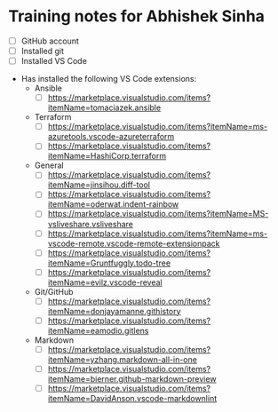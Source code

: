 # Training notes for Abhishek Sinha

- [ ] GitHub account
- [ ] Installed git
- [ ] Installed VS Code
- Has installed the following VS Code extensions:
  - Ansible
    - [ ] https://marketplace.visualstudio.com/items?itemName=tomaciazek.ansible
  - Terraform
    - [ ] https://marketplace.visualstudio.com/items?itemName=ms-azuretools.vscode-azureterraform
    - [ ] https://marketplace.visualstudio.com/items?itemName=HashiCorp.terraform
  - General
    - [ ] https://marketplace.visualstudio.com/items?itemName=jinsihou.diff-tool
    - [ ] https://marketplace.visualstudio.com/items?itemName=oderwat.indent-rainbow
    - [ ] https://marketplace.visualstudio.com/items?itemName=MS-vsliveshare.vsliveshare
    - [ ] https://marketplace.visualstudio.com/items?itemName=ms-vscode-remote.vscode-remote-extensionpack
    - [ ] https://marketplace.visualstudio.com/items?itemName=Gruntfuggly.todo-tree
    - [ ] https://marketplace.visualstudio.com/items?itemName=evilz.vscode-reveal
  - Git/GitHub
    - [ ] https://marketplace.visualstudio.com/items?itemName=donjayamanne.githistory
    - [ ] https://marketplace.visualstudio.com/items?itemName=eamodio.gitlens
  - Markdown
    - [ ] https://marketplace.visualstudio.com/items?itemName=yzhang.markdown-all-in-one
    - [ ] https://marketplace.visualstudio.com/items?itemName=bierner.github-markdown-preview
    - [ ] https://marketplace.visualstudio.com/items?itemName=DavidAnson.vscode-markdownlint
